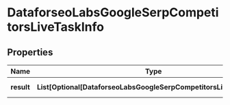 # DataforseoLabsGoogleSerpCompetitorsLiveTaskInfo


## Properties

| Name | Type | Description | Notes |
|------------ | ------------- | ------------- | -------------|
**result** | **List[Optional[DataforseoLabsGoogleSerpCompetitorsLiveResultInfo]]** | array of results |[optional]|